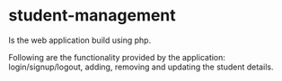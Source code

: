 # student-management
Is the web application build using php.

Following are the functionality provided by the application:
login/signup/logout, adding, removing and updating the student details.


